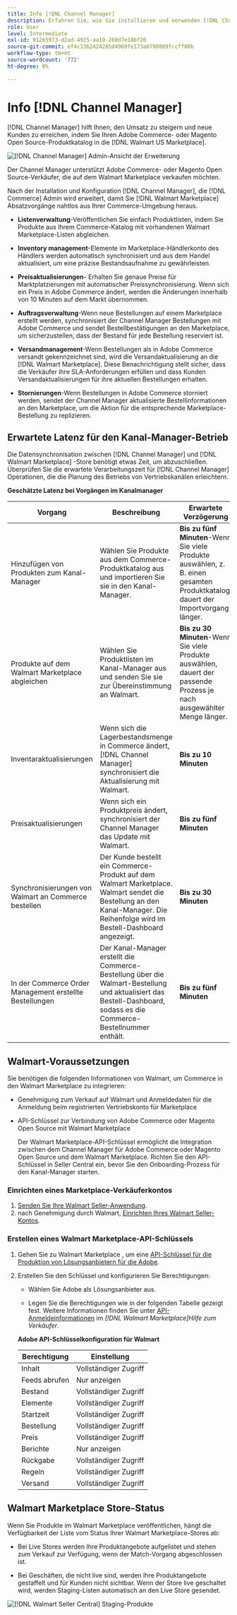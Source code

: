 ```yaml
---
title: Info [!DNL Channel Manager]
description: Erfahren Sie, wie Sie installieren und verwenden [!DNL Channel Manager] , um Adobe Commerce- und Magento Open Source-Stores mit Drittanbieter-Marktplätzen zu integrieren und einen Vertriebskanal zu erstellen, um Marketplace-Listen, -Preise, -Bestands- und -verkäufe nahtlos über Ihren Commerce-Administrator zu verwalten.
role: User
level: Intermediate
exl-id: 91265973-d2ad-4925-aa10-260d7e186f20
source-git-commit: ef4c1362424285d4969fe173a0790809fccff80b
workflow-type: tm+mt
source-wordcount: '772'
ht-degree: 0%

---
```



# Info [!DNL Channel Manager]

[!DNL Channel Manager] hilft Ihnen, den Umsatz zu steigern und neue Kunden zu erreichen, indem Sie Ihren Adobe Commerce- oder Magento Open Source-Produktkatalog in die [!DNL Walmart US Marketplace].

![[!DNL Channel Manager] Admin-Ansicht der Erweiterung](assets/channel-manager-home.png)

Der Channel Manager unterstützt Adobe Commerce- oder Magento Open Source-Verkäufer, die auf dem Walmart Marketplace verkaufen möchten.

Nach der Installation und Konfiguration [!DNL Channel Manager], die [!DNL Commerce] Admin wird erweitert, damit Sie [!DNL Walmart Marketplace] Absatzvorgänge nahtlos aus Ihrer Commerce-Umgebung heraus.

* **Listenverwaltung**-Veröffentlichen Sie einfach Produktlisten, indem Sie Produkte aus Ihrem Commerce-Katalog mit vorhandenen Walmart Marketplace-Listen abgleichen.

* **Inventory management**-Elemente im Marketplace-Händlerkonto des Händlers werden automatisch synchronisiert und aus dem Handel aktualisiert, um eine präzise Bestandsaufnahme zu gewährleisten.

* **Preisaktualisierungen**- Erhalten Sie genaue Preise für Marktplatzierungen mit automatischer Preissynchronisierung. Wenn sich ein Preis in Adobe Commerce ändert, werden die Änderungen innerhalb von 10 Minuten auf dem Markt übernommen.

* **Auftragsverwaltung**-Wenn neue Bestellungen auf einem Marketplace erstellt werden, synchronisiert der Channel Manager Bestellungen mit Adobe Commerce und sendet Bestellbestätigungen an den Marketplace, um sicherzustellen, dass der Bestand für jede Bestellung reserviert ist.

* **Versandmanagement**-Wenn Bestellungen als in Adobe Commerce versandt gekennzeichnet sind, wird die Versandaktualisierung an die [!DNL Walmart Marketplace]. Diese Benachrichtigung stellt sicher, dass die Verkäufer ihre SLA-Anforderungen erfüllen und dass Kunden Versandaktualisierungen für ihre aktuellen Bestellungen erhalten.

* **Stornierungen**-Wenn Bestellungen in Adobe Commerce storniert werden, sendet der Channel Manager aktualisierte Bestellinformationen an den Marketplace, um die Aktion für die entsprechende Marketplace-Bestellung zu replizieren.

## Erwartete Latenz für den Kanal-Manager-Betrieb

Die Datensynchronisation zwischen [!DNL Channel Manager] und [!DNL Walmart Marketplace] -Store benötigt etwas Zeit, um abzuschließen. Überprüfen Sie die erwartete Verarbeitungszeit für [!DNL Channel Manager] Operationen, die die Planung des Betriebs von Vertriebskanälen erleichtern.

**Geschätzte Latenz bei Vorgängen im Kanalmanager**

| **Vorgang** | **Beschreibung** | **Erwartete Verzögerung** |
|--------------------------------------------|-----------------------------------------------------------------------------------------------------------------------------------------------|------------------------------------------------------------------------------------------------------------------------------|
| Hinzufügen von Produkten zum Kanal-Manager | Wählen Sie Produkte aus dem Commerce-Produktkatalog aus und importieren Sie sie in den Kanal-Manager. | **Bis zu fünf Minuten**-Wenn Sie viele Produkte auswählen, z. B. einen gesamten Produktkatalog, dauert der Importvorgang länger. |
| Produkte auf dem Walmart Marketplace abgleichen | Wählen Sie Produktlisten im Kanal-Manager aus und senden Sie sie zur Übereinstimmung an Walmart. | **Bis zu 30 Minuten**-Wenn Sie viele Produkte auswählen, dauert der passende Prozess je nach ausgewählter Menge länger. |
| Inventaraktualisierungen | Wenn sich die Lagerbestandsmenge in Commerce ändert, [!DNL Channel Manager] synchronisiert die Aktualisierung mit Walmart. | **Bis zu 10 Minuten** |
| Preisaktualisierungen | Wenn sich ein Produktpreis ändert, synchronisiert der Channel Manager das Update mit Walmart. | **Bis zu fünf Minuten** |
| Synchronisierungen von Walmart an Commerce bestellen | Der Kunde bestellt ein Commerce-Produkt auf dem Walmart Marketplace. Walmart sendet die Bestellung an den Kanal-Manager. Die Reihenfolge wird im Bestell-Dashboard angezeigt. | **Bis zu 30 Minuten** |
| In der Commerce Order Management erstellte Bestellungen | Der Kanal-Manager erstellt die Commerce-Bestellung über die Walmart-Bestellung und aktualisiert das Bestell-Dashboard, sodass es die Commerce-Bestellnummer enthält. | **Bis zu fünf Minuten** |

## Walmart-Voraussetzungen

Sie benötigen die folgenden Informationen von Walmart, um Commerce in den Walmart Marketplace zu integrieren:

* Genehmigung zum Verkauf auf Walmart und Anmeldedaten für die Anmeldung beim registrierten Vertriebskonto für Marketplace

* API-Schlüssel zur Verbindung von Adobe Commerce oder Magento Open Source mit Walmart Marketplace

   Der Walmart Marketplace-API-Schlüssel ermöglicht die Integration zwischen dem Channel Manager für Adobe Commerce oder Magento Open Source und dem Walmart Marketplace. Richten Sie den API-Schlüssel in Seller Central ein, bevor Sie den Onboarding-Prozess für den Kanal-Manager starten.

### Einrichten eines Marketplace-Verkäuferkontos

1. [Senden Sie Ihre Walmart Seller-Anwendung](https://marketplace-apply.walmart.com/apply?id=0014M00001zivMpQAI).
2. nach Genehmigung durch Walmart, [Einrichten Ihres Walmart Seller-Kontos](https://sellerhelp.walmart.com/seller/s/guide?article=000008219).

### Erstellen eines Walmart Marketplace-API-Schlüssels

1. Gehen Sie zu Walmart Marketplace , um eine [API-Schlüssel für die Produktion von Lösungsanbietern für die Adobe](https://developer.walmart.com/#preloginModal?redirectUri=https%3A%2F%2Fdeveloper.walmart.com%2Faccount%2FgenerateKey).

1. Erstellen Sie den Schlüssel und konfigurieren Sie Berechtigungen:

   * Wählen Sie Adobe als Lösungsanbieter aus.

   * Legen Sie die Berechtigungen wie in der folgenden Tabelle gezeigt fest. Weitere Informationen finden Sie unter [API-Anmeldeinformationen](https://sellerhelp.walmart.com/seller/s/guide?article=000006422) im *[!DNL Walmart Marketplace]Hilfe zum Verkäufer*.

   **Adobe API-Schlüsselkonfiguration für Walmart**

   | **Berechtigung** | **Einstellung** |
   |----------------|-------------|
   | Inhalt | Vollständiger Zugriff |
   | Feeds abrufen | Nur anzeigen |
   | Bestand | Vollständiger Zugriff |
   | Elemente | Vollständiger Zugriff |
   | Startzeit | Vollständiger Zugriff |
   | Bestellung | Vollständiger Zugriff |
   | Preis | Vollständiger Zugriff |
   | Berichte | Nur anzeigen |
   | Rückgabe | Vollständiger Zugriff |
   | Regeln | Vollständiger Zugriff |
   | Versand | Vollständiger Zugriff |

## Walmart Marketplace Store-Status

Wenn Sie Produkte im Walmart Marketplace veröffentlichen, hängt die Verfügbarkeit der Liste vom Status Ihrer Walmart Marketplace-Stores ab:

* Bei Live Stores werden Ihre Produktangebote aufgelistet und stehen zum Verkauf zur Verfügung, wenn der Match-Vorgang abgeschlossen ist.

* Bei Geschäften, die nicht live sind, werden Ihre Produktangebote gestaffelt und für Kunden nicht sichtbar. Wenn der Store live geschaltet wird, werden Staging-Listen automatisch an den Live Store gesendet.


![[!DNL Walmart Seller Central] Staging-Produkte](assets/walmart-seller-central-staged.png)
